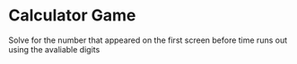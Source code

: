# Calculator Game

Solve for the number that appeared on the first screen before time runs out using the avaliable digits 
